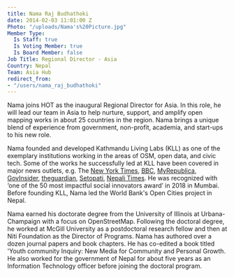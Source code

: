 ```yaml
---
title: Nama Raj Budhathoki
date: 2014-02-03 11:01:00 Z
Photo: "/uploads/Nama's%20Picture.jpg"
Member Type:
  Is Staff: true
  Is Voting Member: true
  Is Board Member: false
Job Title: Regional Director - Asia
Country: Nepal
Team: Asia Hub
redirect_from:
- "/users/nama_raj_budhathoki"
---
```


Nama joins HOT as the inaugural Regional Director for Asia. In this role, he will lead our team in Asia to help nurture, support, and amplify open mapping works in about 25 countries in the region. Nama brings a unique blend of experience from government, non-profit, academia, and start-ups to his new role.

Nama founded and developed Kathmandu Living Labs (KLL) as one of the exemplary institutions working in the areas of OSM, open data, and civic tech. Some of the works he successfully led at KLL have been covered in major news outlets, e.g. The [New York Times](http://www.nytimes.com/2015/05/02/world/asia/3-ways-nepalis-are-using-crowdsourcing-to-aid-in-quake-relief.html?_r=0), [BBC](http://www.bbc.com/news/world-asia-32603870), [MyRepublica](http://archive.myrepublica.com/2015-16/the-week/story/43132/banking-on-data.html), [GovInsider](https://govinsider.asia/inclusive-gov/nama-budhathoki-kathmandu-living-labs-earthquake-digital-transformation/), [theguardian](https://www.theguardian.com/global-development-professionals-network/2016/apr/25/could-mapping-tech-revolutionise-disaster-response), [Setopati](http://setopati.com/bichar/27922/), [Nepali Times](http://nepalitimes.com/article/nation/data-mapping-the-aftermath-of-earthquake%2C2218). He was recognized with ‘one of the 50 most impactful social innovators award’ in 2018 in Mumbai. Before founding KLL, Nama led the World Bank's Open Cities project in Nepal.

Nama earned his doctorate degree from the University of Illinois at Urbana-Champaign with a focus on OpenStreetMap. Following the doctoral degree, he worked at McGill University as a postdoctoral research fellow and then at Niti Foundation as the Director of Programs. Nama has authored over a dozen journal papers and book chapters. He has co-edited a book titled 'Youth community Inquiry: New Media for Community and Personal Growth. He also worked for the government of Nepal for about five years as an Information Technology officer before joining the doctoral program.
